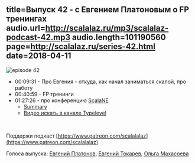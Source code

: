 title=Выпуск 42 - c Евгением Платоновым о FP тренингах
audio.url=http://scalalaz.ru/mp3/scalalaz-podcast-42.mp3
audio.length=101190560
page=http://scalalaz.ru/series-42.html
date=2018-04-11
----

![episode 42](img/episode42.jpg)

* 00:09:31 - Про Евгения - откуда, как начал  заниматься скалой, про работу
* 00:40:59 - FP тренинги
* 01:27:26 - про конференцию [ScalaNE](http://www.nescala.org/)
  - [Summary](https://medium.com/@olga.makhasoeva/northeast-scala-symposium-summary-day-1-unconference-cca7ddbecb5e)
  - [Видео искать в канале Typelevel](https://www.youtube.com/channel/UC-CzKrmtV55SlW2eL3k1RRQ/videos)

<br/>

Поддержи подкаст [https://www.patreon.com/scalalalaz](https://www.patreon.com/scalalalaz)

Голоса выпуска: 
[Евгений Платонов](https://github.com/jozic),
[Евгений Токарев](http://github.com/strobe),
[Ольга Махасоева](https://twitter.com/oli_kitty)
